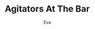 ---
media: "images/rounds/round_2/agitator_at_the_bar.png"
media_type: image
title: Agitators At The Bar
author: Eva
desc: Fiore Silvestri arrives at the bar to cause some chaos.
---